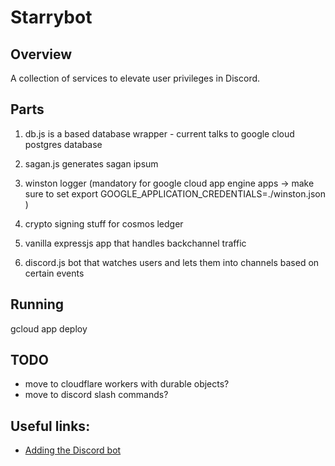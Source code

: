# Starrybot

## Overview

A collection of services to elevate user privileges in Discord.

## Parts

1. db.js is a based database wrapper - current talks to google cloud postgres database

2. sagan.js generates sagan ipsum

3. winston logger (mandatory for google cloud app engine apps -> make sure to set export GOOGLE_APPLICATION_CREDENTIALS=./winston.json )

4. crypto signing stuff for cosmos ledger

5. vanilla expressjs app that handles backchannel traffic

6. discord.js bot that watches users and lets them into channels based on certain events

## Running

gcloud app deploy

## TODO

- move to cloudflare workers with durable objects?
- move to discord slash commands?

## Useful links:

- [Adding the Discord bot](https://discord.com/oauth2/authorize?client_id=911363833925349456&scope=bot&permissions=8)
